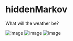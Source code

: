 # hiddenMarkov
What will the weather be?

![image](https://github.com/chamale-rac/hiddenMarkov/assets/63200593/44626d17-ad5f-47aa-bf29-4d08074b7893)
![image](https://github.com/chamale-rac/hiddenMarkov/assets/63200593/b02e268d-32be-4a67-9ebb-46246ff3d534)
![image](https://github.com/chamale-rac/hiddenMarkov/assets/63200593/fec17835-53e4-4aae-a9b8-31a3f975501b)
